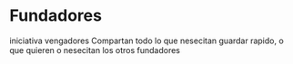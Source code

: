 # Fundadores
iniciativa vengadores 
Compartan todo lo que nesecitan guardar rapido, o que quieren o nesecitan los otros fundadores
